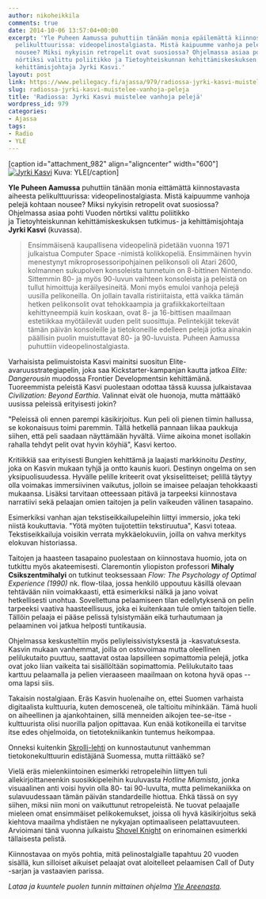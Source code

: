 ```yaml
---
author: nikoheikkila
comments: true
date: 2014-10-06 13:57:04+00:00
excerpt: 'Yle Puheen Aamussa puhuttiin tänään monia epäilemättä kiinnostavasta aiheesta
  pelikulttuurissa: videopelinostalgiasta. Mistä kaipuumme vanhoja pelejä kohtaan
  nousee? Miksi nykyisin retropelit ovat suosiossa? Ohjelmassa asiaa pohti Vuoden
  nörtiksi valittu poliitikko ja Tietoyhteiskunnan kehittämiskeskuksen tutkimus- ja
  kehittämisjohtaja Jyrki Kasvi.'
layout: post
link: https://www.pelilegacy.fi/ajassa/979/radiossa-jyrki-kasvi-muistelee-vanhoja-peleja
slug: radiossa-jyrki-kasvi-muistelee-vanhoja-peleja
title: 'Radiossa: Jyrki Kasvi muistelee vanhoja pelejä'
wordpress_id: 979
categories:
- Ajassa
tags:
- Radio
- YLE
---
```


[caption id="attachment_982" align="aligncenter" width="600"][![Jyrki Kasvi](/uploads/2014/10/yle_puhe_jyrki_kasvi-600x337.jpg)](/uploads/2014/10/yle_puhe_jyrki_kasvi.jpg) Kuva: YLE[/caption]

**Yle Puheen Aamussa** puhuttiin tänään monia eittämättä kiinnostavasta aiheesta pelikulttuurissa: videopelinostalgiasta. Mistä kaipuumme vanhoja pelejä kohtaan nousee? Miksi nykyisin retropelit ovat suosiossa? Ohjelmassa asiaa pohti Vuoden nörtiksi valittu poliitikko ja Tietoyhteiskunnan kehittämiskeskuksen tutkimus- ja kehittämisjohtaja **Jyrki Kasvi** (kuvassa).



<blockquote>Ensimmäisenä kaupallisena videopelinä pidetään vuonna 1971 julkaistua Computer Space -nimistä kolikkopeliä. Ensimmäinen hyvin menestynyt mikroprosessoripohjainen pelikonsoli oli Atari 2600, kolmannen sukupolven konsoleista tunnetuin on 8-bittinen Nintendo. Sittemmin 80- ja myös 90-luvun vaihteen konsoleista ja peleistä on tullut himoittuja keräilyesineitä. Moni myös emuloi vanhoja pelejä uusilla pelikoneilla. On jollain tavalla ristiriitaista, että vaikka tämän hetken pelikonsolit ovat tehokkaampia ja grafiikkakorteiltaan kehittyneempiä kuin koskaan, ovat 8- ja 16-bittisen maailmaan estetiikkaa myötäilevät uuden pelit suosittuja. Pelintekijät tekevät tämän päivän konsoleille ja tietokoneille edelleen pelejä jotka ainakin päällisin puolin muistuttavat 80- ja 90-luvuista. Puheen Aamussa puhuttiin videopelinostalgiasta.</blockquote>



Varhaisista pelimuistoista Kasvi mainitsi suositun Elite-avaruusstrategiapelin, joka saa Kickstarter-kampanjan kautta jatkoa _Elite: Dangerousin_ muodossa Frontier Developmentsin kehittämänä. Tuoreemmista peleistä Kasvi puolestaan odottaa tässä kuussa julkaistavaa _Civilization: Beyond Earthia_. Valinnat eivät ole huonoja, mutta mättääkö uusissa peleissä erityisesti jokin?

"Peleissä oli ennen parempi käsikirjoitus. Kun peli oli pienen tiimin hallussa, se kokonaisuus toimi paremmin. Tällä hetkellä pannaan liikaa paukkuja siihen, että peli saadaan näyttämään hyvältä. Viime aikoina monet isollakin rahalla tehdyt pelit ovat hyvin köyhiä", Kasvi kertoo.

Kritiikkiä saa erityisesti Bungien kehittämä ja laajasti markkinoitu _Destiny_, joka on Kasvin mukaan tyhjä ja ontto kaunis kuori. Destinyn ongelma on sen yksipuolisuudessa. Hyvälle pelille kriteerit ovat yksiselitteiset; pelillä täytyy olla voimakas immersiivinen vaikutus, jolloin se imaisee pelaajan tehokkaasti mukaansa. Lisäksi tarvitaan otteessaan pitävä ja tarpeeksi kiinnostava narratiivi sekä pelaajan omien taitojen ja pelin vaikeuden välinen tasapaino.

Esimerkiksi vanhan ajan tekstiseikkailupeleihin liittyi immersio, joka teki niistä koukuttavia. "Yötä myöten tuijotettiin tekstiruutua", Kasvi toteaa. Tekstiseikkailuja voisikin verrata mykkäelokuviin, joilla on vahva merkitys elokuvan historiassa.

Taitojen ja haasteen tasapaino puolestaan on kiinnostava huomio, jota on tutkittu myös akateemisesti. Claremontin yliopiston professori **Mihaly Csikszentmihalyi** on tutkinut teoksessaan _Flow: The Psychology of Optimal Experience (1990)_ nk. flow-tilaa, jossa henkilö uppoutuu käsillä olevaan tehtävään niin voimakkaasti, että esimerkiksi nälkä ja jano voivat hetkellisesti unohtua. Sovellettuna pelaamiseen tilan edellytyksenä on pelin tarpeeksi vaativa haasteellisuus, joka ei kuitenkaan tule omien taitojen tielle. Tällöin pelaaja ei pääse pelissä tylsistymään eikä turhautumaan ja pelaaminen voi jatkua helposti tuntikausia.

Ohjelmassa keskusteltiin myös peliyleissivistyksestä ja -kasvatuksesta. Kasvin mukaan vanhemmat, joilla on ostovoimaa mutta oleellinen pelilukutaito puuttuu, saattavat ostaa lapsilleen sopimattomia pelejä, jotka ovat joko liian vaikeita tai sisällöltään sopimattomia. Pelilukutaito taas karttuu pelaamalla ja pelien vieraaseen maailmaan on kotona hyvä opas -- oma lapsi siis.

Takaisin nostalgiaan. Eräs Kasvin huolenaihe on, ettei Suomen varhaista digitaalista kulttuuria, kuten demosceneä, ole taltioitu mihinkään. Tämä huoli on aiheellinen ja ajankohtainen, sillä menneiden aikojen tee-se-itse -kulttuurista olisi nuorilla paljon opittavaa. Kun enää kotikoneilla ei tarvitse itse edes ohjelmoida, on tietotekniikankin tuntemus heikompaa.

Onneksi kuitenkin [Skrolli-lehti](http://skrolli.fi/) on kunnostautunut vanhemman tietokonekulttuurin edistäjänä Suomessa, mutta riittääkö se?

Vielä eräs mielenkiintoinen esimerkki retropeleihin liittyen tuli allekirjoittaneenkin suosikkipeleihin kuuluvasta _Hotline Miamista_, jonka visuaalinen anti voisi hyvin olla 80- tai 90-luvulta, mutta pelimekaniikka on sulavuudessaan tämän päivän standardeille hiottua. Ehkä tässä on syy siihen, miksi niin moni on vaikuttunut retropeleistä. Ne tuovat pelaajalle mieleen omat ensimmäiset pelikokemukset, joissa oli hyvä käsikirjoitus sekä kiehtova maailma yhdistäen ne nykyajan optimaaliseen pelattavuuteen. Arvioimani tänä vuonna julkaistu [Shovel Knight](http://www.pelilegacy.fi/arvostelut/754/shovel-knight-kaivaa-tiensa-pelaamisen-kulta-aikaan) on erinomainen esimerkki tällaisesta pelistä.

Kiinnostavaa on myös pohtia, mitä pelinostalgialle tapahtuu 20 vuoden sisällä, kun silloiset aikuiset pelaajat ovat aloitelleet pelaamisen Call of Duty -sarjan ja vastaavien parissa.

_Lataa ja kuuntele puolen tunnin mittainen ohjelma [Yle Areenasta](http://areena.yle.fi/radio/2408630)._
